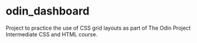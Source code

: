 # odin_dashboard

Project to practice the use of CSS grid layouts as part of The Odin Project Intermediate CSS and HTML course.